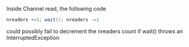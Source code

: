 Inside Channel read, the following code

```scala
nreaders +=1; wait(); nreaders -=1
```

could possibly fail to decrement the nreaders count if wait() throws an InterruptedException
